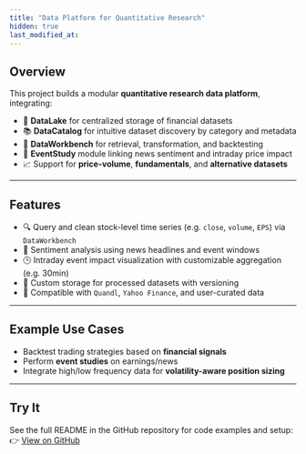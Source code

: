 ```yaml
---
title: "Data Platform for Quantitative Research"
hidden: true
last_modified_at:
---
```



## Overview

This project builds a modular **quantitative research data platform**, integrating:

- 🧱 **DataLake** for centralized storage of financial datasets  
- 📚 **DataCatalog** for intuitive dataset discovery by category and metadata  
- 🧪 **DataWorkbench** for retrieval, transformation, and backtesting  
- 📰 **EventStudy** module linking news sentiment and intraday price impact  
- 📈 Support for **price-volume**, **fundamentals**, and **alternative datasets**

---

## Features

- 🔍 Query and clean stock-level time series (e.g. `close`, `volume`, `EPS`) via `DataWorkbench`
- 📰 Sentiment analysis using news headlines and event windows
- 🕒 Intraday event impact visualization with customizable aggregation (e.g. 30min)
- 💾 Custom storage for processed datasets with versioning
- 📁 Compatible with `Quandl`, `Yahoo Finance`, and user-curated data

---

## Example Use Cases

- Backtest trading strategies based on **financial signals**  
- Perform **event studies** on earnings/news  
- Integrate high/low frequency data for **volatility-aware position sizing**

---

## Try It

See the full README in the GitHub repository for code examples and setup:  
👉 [View on GitHub](https://github.com/HanluGe/Data-Platform-for-Quantitative-Research)

